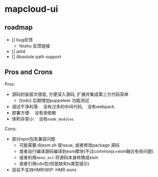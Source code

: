 # mapcloud-ui
## roadmap
- [] bug反馈
    - feishu 反馈链接
- [] antd
- [] Absolute path support

## Pros and Crons
Pros:
- 源码封装层次很低, 方便深入源码, 扩展并集成第三方代码简单
    - [todo] 后期增加puppeteer 功能测试
- 调试干净利落:　没有过多的中间代码,　没有webpack
- 部署方便:　没有用依赖
- 体积非常小:　没有`node_modules`

Cons:
- 部分npm包有兼容问题
    - 可能需要:向esm.sh 提issue, 或者修改package 源码
    - 或者自行编译源码编译到esm模块(不过commonjs+esm融合有些问题)
    - 或者利用`deno_est` 将源码本身转换成esm
    - 或者引用cdn包(但是缺失ts类型提示)
- 目前不支持HMR(WIP: HMR esm)
